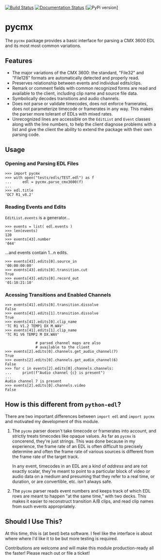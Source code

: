 [![Build Status](https://travis-ci.com/iluvcapra/pycmx.svg?branch=master)](https://travis-ci.com/iluvcapra/pycmx) [![Documentation Status](https://readthedocs.org/projects/pycmx/badge/?version=latest)](https://pycmx.readthedocs.io/en/latest/?badge=latest) [![PyPi version](https://pypip.in/v/pycmx/badge.png)]


# pycmx

The `pycmx` package provides a basic interface for parsing a CMX 3600 EDL and its most most common variations.

## Features

* The major variations of the CMX 3600: the standard, "File32" and "File128" 
  formats are automatically detected and properly read.
* Preserves relationship between events and individual edits/clips.
* Remark or comment fields with common recognized forms are read and 
  available to the client, including clip name and source file data.
* Symbolically decodes transitions and audio channels.
* Does not parse or validate timecodes, does not enforce framerates, does not
  parameterize timecode or framerates in any way. This makes the parser more
  tolerant of EDLs with mixed rates.
* Unrecognized lines are accessible on the `EditList` and `Event` classes
  along with the line numbers, to help the client diagnose problems with a
  list and give the client the ability to extend the package with their own
  parsing code.

## Usage

### Opening and Parsing EDL Files
```
>>> import pycmx
>>> with open("tests/edls/TEST.edl") as f
... 	edl = pycmx.parse_cmx3600(f)
...
>>> edl.title
'DC7 R1_v8.2'
```

### Reading Events and Edits

`EditList.events` is a generator...

```
>>> events = list( edl.events )  
>>> len(events)
120
>>> events[43].number 
'044'
```

...and events contain 1...n edits.

```
>>> events[43].edits[0].source_in 
'00:00:00:00'
>>> events[43].edits[0].transition.cut
True
>>> events[43].edits[0].record_out
'01:10:21:10'
```

### Acessing Transitions and Enabled Channels

```           
>>> events[41].edits[0].transition.dissolve
False
>>> events[41].edits[1].transition.dissolve
True
>>> events[41].edits[0].clip_name
'TC R1 V1.2 TEMP1 DX M.WAV'
>>> events[41].edits[1].clip_name
'TC R1 V6 TEMP2 M DX.WAV'
   
              # parsed channel maps are also
              # available to the client
>>> events[2].edits[0].channels.get_audio_channel(7)
True
>>> events[2].edits[0].channels.get_audio_channel(6)
False
>>> for c in events[2].edits[0].channels.channels:
...     print(f"Audio channel {c} is present")
... 
Audio channel 7 is present
>>> events[2].edits[0].channels.video
False
```

## How is this different from `python-edl`?

There are two important differences between `import edl` and `import pycmx` 
and motivated my development of this module.

1. The `pycmx` parser doesn't take timecode or framerates into account, 
   and strictly treats timecodes like opaque values. As far as `pycmx` is 
   concerend, they're just strings. This was done because in my experience, 
   the frame rate of an EDL is often difficult to precisely determine and 
   often the frame rate of various sources is different from the frame rate 
   of the target track.
   
   In any event, timecodes in an EDL are a kind of *address* and are not
   exactly scalar, they're meant to point to a particular block of video or 
   audio data on a medium and presuming that they refer to a real time, or 
   duration, or are convertible, etc. isn't always safe.

2. The `pycmx` parser reads event numbers and keeps track of which EDL rows
   are meant to happen "at the same time," with two decks. This makes it 
   easier to reconstruct transition A/B clips, and read clip names from
   such events appropriately.
 
## Should I Use This?

At this time, this is (at best) beta software. I feel like the interface is 
about where where I'd like it to be but more testing is required.

Contributions are welcome and will make this module production-ready all the
faster! Please reach out or file a ticket! 
